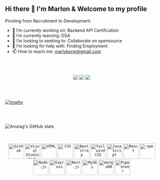 ## Hi there 👋 I'm Marlon & Welcome to my profile

Pivoting from Recruitment to Development.

- 🔭 I’m currently working on: Backend API Certification
- 🌱 I’m currently learning: DSA 
- 👯 I’m looking to seeking to: Collaborate on opensource
- 🤔 I’m looking for help with: Finding Employment
- 📫 How to reach me: marlybone@gmail.com 
 <br>
 <br>

 <p align="center">
 	<a href="https://www.linkedin.com/in/marlon-stevenson-510738109/ target="_blank"><img src="https://img.shields.io/badge/LinkedIn-0077B5?style=for-the-badge&logo=linkedin&logoColor=white"/></a>
  	<a href="https://twitter.com/mRockSwe" target="_blank"><img src="https://img.shields.io/badge/X-000000?style=for-the-badge&logo=x&logoColor=white" /></a>
	<a href="https://codedcareer.org/" target="_blank"><img src="https://img.shields.io/badge/website-000000?style=for-the-badge&logo=About.me&logoColor=white" /></a>
 </p> 

<br>
<br>


[![trophy](https://github-profile-trophy.vercel.app/?username=marlybone)](https://github.com/ryo-ma/github-profile-trophy)

<br>
<br>

![Anurag's GitHub stats](https://github-readme-stats.vercel.app/api?username=marlybone&show_icons=true)

<br>
<br>

<div align="center">
	<code><img width="50" src="https://user-images.githubusercontent.com/25181517/192108374-8da61ba1-99ec-41d7-80b8-fb2f7c0a4948.png" alt="GitHub" title="GitHub"/></code>
	<code><img width="50" src="https://user-images.githubusercontent.com/25181517/192108891-d86b6220-e232-423a-bf5f-90903e6887c3.png" alt="Visual Studio Code" title="Visual Studio Code"/></code>
	<code><img width="50" src="https://user-images.githubusercontent.com/25181517/192158954-f88b5814-d510-4564-b285-dff7d6400dad.png" alt="HTML" title="HTML"/></code>
	<code><img width="50" src="https://user-images.githubusercontent.com/25181517/183898674-75a4a1b1-f960-4ea9-abcb-637170a00a75.png" alt="CSS" title="CSS"/></code>
	<code><img width="50" src="https://user-images.githubusercontent.com/25181517/183898054-b3d693d4-dafb-4808-a509-bab54cf5de34.png" alt="Bootstrap" title="Bootstrap"/></code>
	<code><img width="50" src="https://user-images.githubusercontent.com/25181517/202896760-337261ed-ee92-4979-84c4-d4b829c7355d.png" alt="Tailwind CSS" title="Tailwind CSS"/></code>
	<code><img width="50" src="https://user-images.githubusercontent.com/25181517/117447155-6a868a00-af3d-11eb-9cfe-245df15c9f3f.png" alt="JavaScript" title="JavaScript"/></code>
	<code><img width="50" src="https://user-images.githubusercontent.com/25181517/183897015-94a058a6-b86e-4e42-a37f-bf92061753e5.png" alt="React" title="React"/></code>
	<code><img width="50" src="https://user-images.githubusercontent.com/25181517/121401671-49102800-c959-11eb-9f6f-74d49a5e1774.png" alt="npm" title="npm"/></code>
	<code><img width="50" src="https://user-images.githubusercontent.com/25181517/183568594-85e280a7-0d7e-4d1a-9028-c8c2209e073c.png" alt="Node.js" title="Node.js"/></code>
	<code><img width="50" src="https://user-images.githubusercontent.com/25181517/183859966-a3462d8d-1bc7-4880-b353-e2cbed900ed6.png" alt="Express" title="Express"/></code>
	<code><img width="50" src="https://github.com/marwin1991/profile-technology-icons/assets/136815194/5f8c622c-c217-4649-b0a9-7e0ee24bd704" alt="Next.js" title="Next.js"/></code>
	<code><img width="50" src="https://user-images.githubusercontent.com/25181517/183896128-ec99105a-ec1a-4d85-b08b-1aa1620b2046.png" alt="MySQL" title="MySQL"/></code>
	<code><img width="50" src="https://user-images.githubusercontent.com/25181517/182884177-d48a8579-2cd0-447a-b9a6-ffc7cb02560e.png" alt="mongoDB" title="mongoDB"/></code>
	<code><img width="50" src="https://github.com/marwin1991/profile-technology-icons/assets/136815194/ab742751-b55b-43d7-8f49-9a67e293f67c" alt="Puppeteer" title="Puppeteer"/></code>
</div>
  
